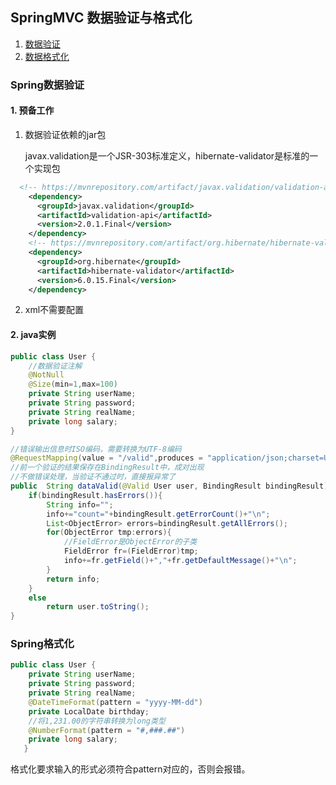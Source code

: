 ## SpringMVC 数据验证与格式化

  1. <a href="#dataValid">数据验证</a>
  2. <a href="#dataFormat">数据格式化</a>


<h3 id="dataValid">Spring数据验证</h3>

#### 1. 预备工作

1. 数据验证依赖的jar包

   javax.validation是一个JSR-303标准定义，hibernate-validator是标准的一个实现包

```xml
  <!-- https://mvnrepository.com/artifact/javax.validation/validation-api -->
    <dependency>
      <groupId>javax.validation</groupId>
      <artifactId>validation-api</artifactId>
      <version>2.0.1.Final</version>
    </dependency>
    <!-- https://mvnrepository.com/artifact/org.hibernate/hibernate-validator -->
    <dependency>
      <groupId>org.hibernate</groupId>
      <artifactId>hibernate-validator</artifactId>
      <version>6.0.15.Final</version>
    </dependency>
```
2. xml不需要配置

#### 2. java实例

```java
public class User {
    //数据验证注解
    @NotNull
    @Size(min=1,max=100)
    private String userName;
    private String password;
    private String realName;
    private long salary;
}
```

```java
//错误输出信息时ISO编码，需要转换为UTF-8编码
@RequestMapping(value = "/valid",produces = "application/json;charset=UTF-8")
//前一个验证的结果保存在BindingResult中，成对出现
//不做错误处理，当验证不通过时，直接报异常了
public  String dataValid(@Valid User user, BindingResult bindingResult){
    if(bindingResult.hasErrors()){
        String info="";
        info+="count="+bindingResult.getErrorCount()+"\n";
        List<ObjectError> errors=bindingResult.getAllErrors();
        for(ObjectError tmp:errors){
            //FieldError是ObjectError的子类
            FieldError fr=(FieldError)tmp;
            info+=fr.getField()+","+fr.getDefaultMessage()+"\n";
        }
        return info;
    }
    else
        return user.toString();
}
```

<h3 id="dataFormat">Spring格式化</h3>

```java
public class User {
    private String userName;
    private String password;
    private String realName;
    @DateTimeFormat(pattern = "yyyy-MM-dd")
    private LocalDate birthday;
    //将1,231.00的字符串转换为long类型
    @NumberFormat(pattern = "#,###.##")
    private long salary;
   }
```

格式化要求输入的形式必须符合pattern对应的，否则会报错。